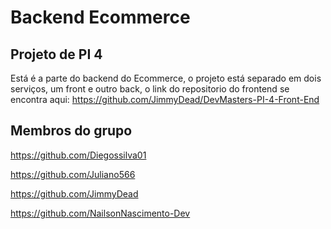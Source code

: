 # Backend Ecommerce

## Projeto de PI 4
Está é a parte do backend do Ecommerce, o projeto está separado em dois serviços, um front e outro back, o link do repositorio do frontend se encontra aqui: https://github.com/JimmyDead/DevMasters-PI-4-Front-End

## Membros do grupo
https://github.com/Diegossilva01

https://github.com/Juliano566

https://github.com/JimmyDead

https://github.com/NailsonNascimento-Dev
